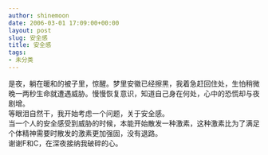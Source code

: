 ```yaml
---
author: shinemoon
date: 2006-03-01 17:09:00+00:00
layout: post
slug: 安全感
title: 安全感
tags:
- 未分类
---
```


是夜，躺在暖和的被子里，惊醒。梦里安徽已经擦黑，我着急赶回住处，生怕稍微晚一两秒生命就遭遇威胁。慢慢恢复意识，知道自己身在何处，心中的恐慌却与夜剧增。  
等眼泪自然干，我开始考虑一个问题，关于安全感。  
当一个人的安全感受到威胁的时候，本能开始散发一种激素，这种激素比为了满足个体精神需要时散发的激素更加强固，没有退路。  
谢谢F和C，在深夜接纳我破碎的心。  

